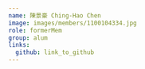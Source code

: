 ```yaml
---
name: 陳景豪 Ching-Hao Chen 
image: images/members/1100104334.jpg 
role: formerMem
group: alum
links:
  github: link_to_github 
---
```

